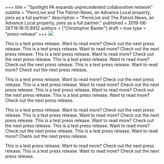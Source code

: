 +++
title = "Spotlight PA expands unprecedented collaborative network"
subtitle = "PennLive and The Patriot-News, an Advance Local property, joins as a full partner."
description = "PennLive and The Patriot-News, an Advance Local property, joins as a full partner."
published = 2019-06-26T19:16:15.891Z
authors = ["Christopher Baxter"]
draft = true
type = "press-release"
+++
![](/uploads/spotlightpa_pn_5p.svg)

This is a test press release. Want to read more? Check out the next press release. This is a test press release. Want to read more? Check out the next press release. This is a test press release. Want to read more? Check out the next press release. This is a test press release. Want to read more? Check out the next press release. This is a test press release. Want to read more? Check out the next press release. 

This is a test press release. Want to read more? Check out the next press release. This is a test press release. Want to read more? Check out the next press release. This is a test press release. Want to read more? Check out the next press release. This is a test press release. Want to read more? Check out the next press release. 

This is a test press release. Want to read more? Check out the next press release. This is a test press release. Want to read more? Check out the next press release. This is a test press release. Want to read more? Check out the next press release. This is a test press release. Want to read more? Check out the next press release. This is a test press release. Want to read more? Check out the next press release. 

This is a test press release. Want to read more? Check out the next press release. This is a test press release. Want to read more? Check out the next press release.
